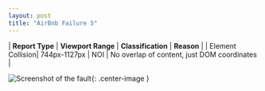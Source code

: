 ```yaml
---
layout: post
title: "AirBnb Failure 5"
---
```

| **Report Type** | **Viewport Range** | **Classification** | **Reason** |
| Element Collision| 744px-1127px | NOI | No overlap of content, just DOM coordinates | 

![Screenshot of the fault](../../../assets/images/AirBnb/fault5/overlapWidth935.png){: .center-image }